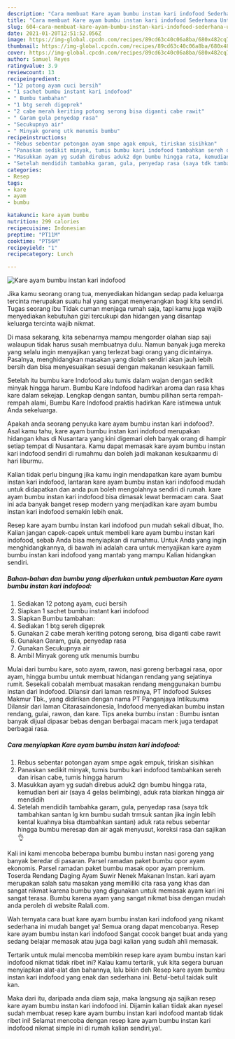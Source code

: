 ```yaml
---
description: "Cara membuat Kare ayam bumbu instan kari indofood Sederhana Untuk Jualan"
title: "Cara membuat Kare ayam bumbu instan kari indofood Sederhana Untuk Jualan"
slug: 604-cara-membuat-kare-ayam-bumbu-instan-kari-indofood-sederhana-untuk-jualan
date: 2021-01-20T12:51:52.056Z
image: https://img-global.cpcdn.com/recipes/89cd63c40c06a8ba/680x482cq70/kare-ayam-bumbu-instan-kari-indofood-foto-resep-utama.jpg
thumbnail: https://img-global.cpcdn.com/recipes/89cd63c40c06a8ba/680x482cq70/kare-ayam-bumbu-instan-kari-indofood-foto-resep-utama.jpg
cover: https://img-global.cpcdn.com/recipes/89cd63c40c06a8ba/680x482cq70/kare-ayam-bumbu-instan-kari-indofood-foto-resep-utama.jpg
author: Samuel Reyes
ratingvalue: 3.9
reviewcount: 13
recipeingredient:
- "12 potong ayam cuci bersih"
- "1 sachet bumbu instant kari indofood"
- " Bumbu tambahan"
- "1 btg sereh digeprek"
- "2 cabe merah keriting potong serong bisa diganti cabe rawit"
- " Garam gula penyedap rasa"
- "Secukupnya air"
- " Minyak goreng utk menumis bumbu"
recipeinstructions:
- "Rebus sebentar potongan ayam smpe agak empuk, tiriskan sisihkan"
- "Panaskan sedikit minyak, tumis bumbu kari indofood tambahkan sereh dan irisan cabe, tumis hingga harum"
- "Masukkan ayam yg sudah direbus aduk2 dgn bumbu hingga rata, kemudian beri air (saya 4 gelas belimbing), aduk rata biarkan hingga air mendidih"
- "Setelah mendidih tambahka garam, gula, penyedap rasa (saya tdk tambahkan santan lg krn bumbu sudah trmsuk santan jika ingin lebih kental kuahnya bisa dtambahkan santan) aduk rata rebus sebentar hingga bumbu meresap dan air agak menyusut, koreksi rasa dan sajikan👌"
categories:
- Resep
tags:
- kare
- ayam
- bumbu

katakunci: kare ayam bumbu 
nutrition: 299 calories
recipecuisine: Indonesian
preptime: "PT11M"
cooktime: "PT56M"
recipeyield: "1"
recipecategory: Lunch

---
```



![Kare ayam bumbu instan kari indofood](https://img-global.cpcdn.com/recipes/89cd63c40c06a8ba/680x482cq70/kare-ayam-bumbu-instan-kari-indofood-foto-resep-utama.jpg)

Jika kamu seorang orang tua, menyediakan hidangan sedap pada keluarga tercinta merupakan suatu hal yang sangat menyenangkan bagi kita sendiri. Tugas seorang ibu Tidak cuman menjaga rumah saja, tapi kamu juga wajib menyediakan kebutuhan gizi tercukupi dan hidangan yang disantap keluarga tercinta wajib nikmat.

Di masa  sekarang, kita sebenarnya mampu mengorder olahan siap saji walaupun tidak harus susah membuatnya dulu. Namun banyak juga mereka yang selalu ingin menyajikan yang terlezat bagi orang yang dicintainya. Pasalnya, menghidangkan masakan yang diolah sendiri akan jauh lebih bersih dan bisa menyesuaikan sesuai dengan makanan kesukaan famili. 

Setelah itu bumbu kare Indofood aku tumis dalam wajan dengan sedikit minyak hingga harum. Bumbu Kare Indofood hadirkan aroma dan rasa khas kare dalam sekejap. Lengkap dengan santan, bumbu pilihan serta rempah-rempah alami, Bumbu Kare Indofood praktis hadirkan Kare istimewa untuk Anda sekeluarga.

Apakah anda seorang penyuka kare ayam bumbu instan kari indofood?. Asal kamu tahu, kare ayam bumbu instan kari indofood merupakan hidangan khas di Nusantara yang kini digemari oleh banyak orang di hampir setiap tempat di Nusantara. Kamu dapat memasak kare ayam bumbu instan kari indofood sendiri di rumahmu dan boleh jadi makanan kesukaanmu di hari liburmu.

Kalian tidak perlu bingung jika kamu ingin mendapatkan kare ayam bumbu instan kari indofood, lantaran kare ayam bumbu instan kari indofood mudah untuk didapatkan dan anda pun boleh mengolahnya sendiri di rumah. kare ayam bumbu instan kari indofood bisa dimasak lewat bermacam cara. Saat ini ada banyak banget resep modern yang menjadikan kare ayam bumbu instan kari indofood semakin lebih enak.

Resep kare ayam bumbu instan kari indofood pun mudah sekali dibuat, lho. Kalian jangan capek-capek untuk membeli kare ayam bumbu instan kari indofood, sebab Anda bisa menyiapkan di rumahmu. Untuk Anda yang ingin menghidangkannya, di bawah ini adalah cara untuk menyajikan kare ayam bumbu instan kari indofood yang mantab yang mampu Kalian hidangkan sendiri.

<!--inarticleads1-->

##### Bahan-bahan dan bumbu yang diperlukan untuk pembuatan Kare ayam bumbu instan kari indofood:

1. Sediakan 12 potong ayam, cuci bersih
1. Siapkan 1 sachet bumbu instant kari indofood
1. Siapkan  Bumbu tambahan:
1. Sediakan 1 btg sereh digeprek
1. Gunakan 2 cabe merah keriting potong serong, bisa diganti cabe rawit
1. Gunakan  Garam, gula, penyedap rasa
1. Gunakan Secukupnya air
1. Ambil  Minyak goreng utk menumis bumbu


Mulai dari bumbu kare, soto ayam, rawon, nasi goreng berbagai rasa, opor ayam, hingga bumbu untuk membuat hidangan rendang yang sejatinya rumit. Sesekali cobalah membuat masakan rendang menggunakan bumbu instan dari Indofood. Dilansir dari laman resminya, PT Indofood Sukses Makmur Tbk., yang didirikan dengan nama PT Panganjaya Intikusuma Dilansir dari laman Citarasaindonesia, Indofood menyediakan bumbu instan rendang, gulai, rawon, dan kare. Tips aneka bumbu instan : Bumbu isntan banyak dijual dipasar bebas dengan berbagai macam merk juga terdapat berbagai rasa. 

<!--inarticleads2-->

##### Cara menyiapkan Kare ayam bumbu instan kari indofood:

1. Rebus sebentar potongan ayam smpe agak empuk, tiriskan sisihkan
1. Panaskan sedikit minyak, tumis bumbu kari indofood tambahkan sereh dan irisan cabe, tumis hingga harum
1. Masukkan ayam yg sudah direbus aduk2 dgn bumbu hingga rata, kemudian beri air (saya 4 gelas belimbing), aduk rata biarkan hingga air mendidih
1. Setelah mendidih tambahka garam, gula, penyedap rasa (saya tdk tambahkan santan lg krn bumbu sudah trmsuk santan jika ingin lebih kental kuahnya bisa dtambahkan santan) aduk rata rebus sebentar hingga bumbu meresap dan air agak menyusut, koreksi rasa dan sajikan👌


Kali ini kami mencoba beberapa bumbu bumbu instan nasi goreng yang banyak beredar di pasaran. Parsel ramadan paket bumbu opor ayam ekonomis. Parsel ramadan paket bumbu masak opor ayam premium. Toserda Rendang Daging Ayam Suwir Nenek Makanan Instan. kari ayam merupakan salah satu masakan yang memiliki cita rasa yang khas dan sangat nikmat karena bumbu yang digunakan untuk memasak ayam kari ini sangat terasa. Bumbu karena ayam yang sangat nikmat bisa dengan mudah anda peroleh di website Ralali.com. 

Wah ternyata cara buat kare ayam bumbu instan kari indofood yang nikamt sederhana ini mudah banget ya! Semua orang dapat mencobanya. Resep kare ayam bumbu instan kari indofood Sangat cocok banget buat anda yang sedang belajar memasak atau juga bagi kalian yang sudah ahli memasak.

Tertarik untuk mulai mencoba membikin resep kare ayam bumbu instan kari indofood nikmat tidak ribet ini? Kalau kamu tertarik, yuk kita segera buruan menyiapkan alat-alat dan bahannya, lalu bikin deh Resep kare ayam bumbu instan kari indofood yang enak dan sederhana ini. Betul-betul taidak sulit kan. 

Maka dari itu, daripada anda diam saja, maka langsung aja sajikan resep kare ayam bumbu instan kari indofood ini. Dijamin kalian tiidak akan nyesel sudah membuat resep kare ayam bumbu instan kari indofood mantab tidak ribet ini! Selamat mencoba dengan resep kare ayam bumbu instan kari indofood nikmat simple ini di rumah kalian sendiri,ya!.

